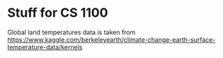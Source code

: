 # Stuff for CS 1100

Global land temperatures data is taken from https://www.kaggle.com/berkeleyearth/climate-change-earth-surface-temperature-data/kernels

